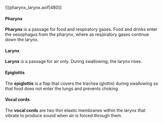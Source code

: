 ![[pharynx_larynx.avif|480]]

#### Pharynx
**Pharynx** is a passage for food and respiratory gases. Food and drinks enter the oesophagus from the pharynx, where as respiratory gases continue down the larynx.

#### Larynx
**Larynx** is a passage for air only. During swallowing, the larynx rises.

#### Epiglottis
The **epiglottis** is a flap that covers the trachea (glottis) during swallowing so that food does not enter the lungs and prevents choking.

#### Vocal cords
The **vocal cords** are two thin elastic membranes within the larynx that vibrate to produce sound when air is forced through them.

